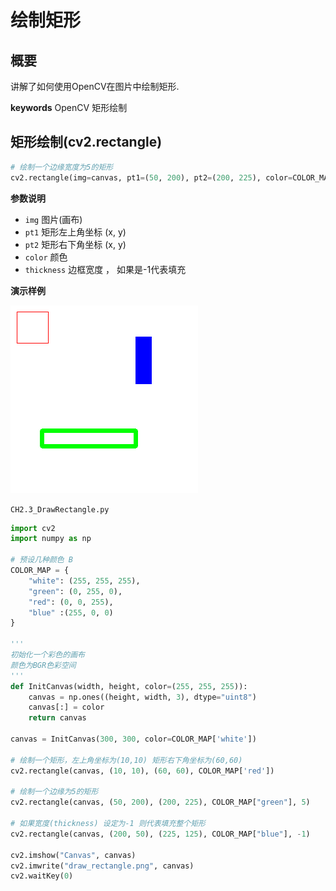 # 绘制矩形

## 概要
讲解了如何使用OpenCV在图片中绘制矩形.

**keywords** OpenCV 矩形绘制 


## 矩形绘制(cv2.rectangle)

```python
# 绘制一个边缘宽度为5的矩形
cv2.rectangle(img=canvas, pt1=(50, 200), pt2=(200, 225), color=COLOR_MAP["green"], thickness=5)
```

**参数说明**

- `img` 图片(画布)
- `pt1` 矩形左上角坐标 (x, y)
- `pt2` 矩形右下角坐标 (x, y)
- `color` 颜色
- `thickness` 边框宽度 ， 如果是-1代表填充

**演示样例**

![draw_rectangle.png](./image/draw_rectangle.png)

`CH2.3_DrawRectangle.py`

```python
import cv2
import numpy as np

# 预设几种颜色 B
COLOR_MAP = {
    "white": (255, 255, 255),
    "green": (0, 255, 0),
    "red": (0, 0, 255),
    "blue" :(255, 0, 0)
}

'''
初始化一个彩色的画布
颜色为BGR色彩空间
'''
def InitCanvas(width, height, color=(255, 255, 255)):
    canvas = np.ones((height, width, 3), dtype="uint8")
    canvas[:] = color
    return canvas

canvas = InitCanvas(300, 300, color=COLOR_MAP['white'])

# 绘制一个矩形，左上角坐标为(10,10) 矩形右下角坐标为(60,60)
cv2.rectangle(canvas, (10, 10), (60, 60), COLOR_MAP['red'])

# 绘制一个边缘为5的矩形
cv2.rectangle(canvas, (50, 200), (200, 225), COLOR_MAP["green"], 5)

# 如果宽度(thickness) 设定为-1 则代表填充整个矩形
cv2.rectangle(canvas, (200, 50), (225, 125), COLOR_MAP["blue"], -1)

cv2.imshow("Canvas", canvas)
cv2.imwrite("draw_rectangle.png", canvas)
cv2.waitKey(0)
```